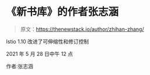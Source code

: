 # 《新书库》的作者张志涵

> 原文：<https://thenewstack.io/author/zhihan-zhang/>

Istio 1.10 改进了可伸缩性和修订控制

2021 年 5 月 28 日中午 12 点

作者:张志涵